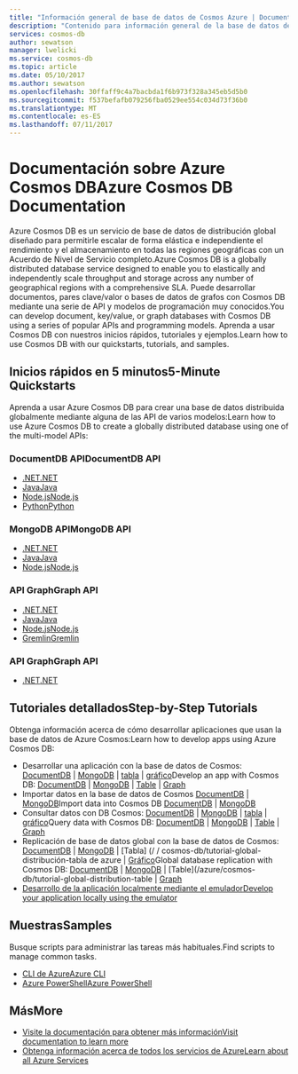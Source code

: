 ```yaml
---
title: "Información general de base de datos de Cosmos Azure | Documentos de Microsoft"
description: "Contenido para información general de la base de datos de Azure Cosmos dentro de portal de Azure de la Ayuda"
services: cosmos-db
author: sewatson
manager: lwelicki
ms.service: cosmos-db
ms.topic: article
ms.date: 05/10/2017
ms.author: sewatson
ms.openlocfilehash: 30ffaff9c4a7bacbda1f6b973f328a345eb5d5b0
ms.sourcegitcommit: f537befafb079256fba0529ee554c034d73f36b0
ms.translationtype: MT
ms.contentlocale: es-ES
ms.lasthandoff: 07/11/2017
---
```

# <a name="azure-cosmos-db-documentation"></a><span data-ttu-id="83b1a-103">Documentación sobre Azure Cosmos DB</span><span class="sxs-lookup"><span data-stu-id="83b1a-103">Azure Cosmos DB Documentation</span></span>

<span data-ttu-id="83b1a-104">Azure Cosmos DB es un servicio de base de datos de distribución global diseñado para permitirle escalar de forma elástica e independiente el rendimiento y el almacenamiento en todas las regiones geográficas con un Acuerdo de Nivel de Servicio completo.</span><span class="sxs-lookup"><span data-stu-id="83b1a-104">Azure Cosmos DB is a globally distributed database service designed to enable you to elastically and independently scale throughput and storage across any number of geographical regions with a comprehensive SLA.</span></span> <span data-ttu-id="83b1a-105">Puede desarrollar documentos, pares clave/valor o bases de datos de grafos con Cosmos DB mediante una serie de API y modelos de programación muy conocidos.</span><span class="sxs-lookup"><span data-stu-id="83b1a-105">You can develop document, key/value, or graph databases with Cosmos DB using a series of popular APIs and programming models.</span></span> <span data-ttu-id="83b1a-106">Aprenda a usar Cosmos DB con nuestros inicios rápidos, tutoriales y ejemplos.</span><span class="sxs-lookup"><span data-stu-id="83b1a-106">Learn how to use Cosmos DB with our quickstarts, tutorials, and samples.</span></span>

## <a name="5-minute-quickstarts"></a><span data-ttu-id="83b1a-107">Inicios rápidos en 5 minutos</span><span class="sxs-lookup"><span data-stu-id="83b1a-107">5-Minute Quickstarts</span></span>

<span data-ttu-id="83b1a-108">Aprenda a usar Azure Cosmos DB para crear una base de datos distribuida globalmente mediante alguna de las API de varios modelos:</span><span class="sxs-lookup"><span data-stu-id="83b1a-108">Learn how to use Azure Cosmos DB to create a globally distributed database using one of the multi-model APIs:</span></span>

### <a name="documentdb-api"></a><span data-ttu-id="83b1a-109">DocumentDB API</span><span class="sxs-lookup"><span data-stu-id="83b1a-109">DocumentDB API</span></span>

- [<span data-ttu-id="83b1a-110">.NET</span><span class="sxs-lookup"><span data-stu-id="83b1a-110">.NET</span></span>](/azure/cosmos-db/create-documentdb-dotnet)
- [<span data-ttu-id="83b1a-111">Java</span><span class="sxs-lookup"><span data-stu-id="83b1a-111">Java</span></span>](/azure/cosmos-db/create-documentdb-java)
- [<span data-ttu-id="83b1a-112">Node.js</span><span class="sxs-lookup"><span data-stu-id="83b1a-112">Node.js</span></span>](/azure/cosmos-db/create-documentdb-nodejs)
- [<span data-ttu-id="83b1a-113">Python</span><span class="sxs-lookup"><span data-stu-id="83b1a-113">Python</span></span>](/azure/cosmos-db/create-documentdb-python)

### <a name="mongodb-api"></a><span data-ttu-id="83b1a-114">MongoDB API</span><span class="sxs-lookup"><span data-stu-id="83b1a-114">MongoDB API</span></span>

- [<span data-ttu-id="83b1a-115">.NET</span><span class="sxs-lookup"><span data-stu-id="83b1a-115">.NET</span></span>](/azure/cosmos-db/create-mongodb-dotnet)
- [<span data-ttu-id="83b1a-116">Java</span><span class="sxs-lookup"><span data-stu-id="83b1a-116">Java</span></span>](/azure/cosmos-db/create-mongodb-java)
- [<span data-ttu-id="83b1a-117">Node.js</span><span class="sxs-lookup"><span data-stu-id="83b1a-117">Node.js</span></span>](/azure/cosmos-db/create-mongodb-nodejs)

### <a name="graph-api"></a><span data-ttu-id="83b1a-118">API Graph</span><span class="sxs-lookup"><span data-stu-id="83b1a-118">Graph API</span></span>

- [<span data-ttu-id="83b1a-119">.NET</span><span class="sxs-lookup"><span data-stu-id="83b1a-119">.NET</span></span>](/azure/cosmos-db/create-graph-dotnet)
- [<span data-ttu-id="83b1a-120">Java</span><span class="sxs-lookup"><span data-stu-id="83b1a-120">Java</span></span>](/azure/cosmos-db/create-graph-java)
- [<span data-ttu-id="83b1a-121">Node.js</span><span class="sxs-lookup"><span data-stu-id="83b1a-121">Node.js</span></span>](/azure/cosmos-db/create-graph-nodejs)
- [<span data-ttu-id="83b1a-122">Gremlin</span><span class="sxs-lookup"><span data-stu-id="83b1a-122">Gremlin</span></span>](/azure/cosmos-db/create-graph-gremlin-console)

### <a name="graph-api"></a><span data-ttu-id="83b1a-123">API Graph</span><span class="sxs-lookup"><span data-stu-id="83b1a-123">Graph API</span></span>

- [<span data-ttu-id="83b1a-124">.NET</span><span class="sxs-lookup"><span data-stu-id="83b1a-124">.NET</span></span>](/azure/cosmos-db/create-table-dotnet)

## <a name="step-by-step-tutorials"></a><span data-ttu-id="83b1a-125">Tutoriales detallados</span><span class="sxs-lookup"><span data-stu-id="83b1a-125">Step-by-Step Tutorials</span></span>

<span data-ttu-id="83b1a-126">Obtenga información acerca de cómo desarrollar aplicaciones que usan la base de datos de Azure Cosmos:</span><span class="sxs-lookup"><span data-stu-id="83b1a-126">Learn how to develop apps using Azure Cosmos DB:</span></span>

- <span data-ttu-id="83b1a-127">Desarrollar una aplicación con la base de datos de Cosmos: [DocumentDB](/azure/cosmos-db/tutorial-develop-documentdb-dotnet) | [MongoDB](/azure/cosmos-db/tutorial-develop-mongodb) | [tabla](/azure/cosmos-db/tutorial-develop-table-dotnet) | [gráfico](/azure/cosmos-db/tutorial-develop-graph-dotnet)</span><span class="sxs-lookup"><span data-stu-id="83b1a-127">Develop an app with Cosmos DB: [DocumentDB](/azure/cosmos-db/tutorial-develop-documentdb-dotnet) | [MongoDB](/azure/cosmos-db/tutorial-develop-mongodb) | [Table](/azure/cosmos-db/tutorial-develop-table-dotnet) | [Graph](/azure/cosmos-db/tutorial-develop-graph-dotnet)</span></span>
- <span data-ttu-id="83b1a-128">Importar datos en la base de datos de Cosmos [DocumentDB](/azure/documentdb/documentdb-import-data) | [MongoDB](/azure/documentdb/documentdb-mongodb-migrate)</span><span class="sxs-lookup"><span data-stu-id="83b1a-128">Import data into Cosmos DB [DocumentDB](/azure/documentdb/documentdb-import-data) | [MongoDB](/azure/documentdb/documentdb-mongodb-migrate)</span></span> 
- <span data-ttu-id="83b1a-129">Consultar datos con DB Cosmos: [DocumentDB](/azure/cosmos-db/tutorial-query-documentdb) | [MongoDB](/azure/cosmos-db/tutorial-query-mongodb) | [tabla](/azure/cosmos-db/tutorial-query-table) | [gráfico](/azure/cosmos-db/tutorial-query-graph)</span><span class="sxs-lookup"><span data-stu-id="83b1a-129">Query data with Cosmos DB: [DocumentDB](/azure/cosmos-db/tutorial-query-documentdb) | [MongoDB](/azure/cosmos-db/tutorial-query-mongodb) | [Table](/azure/cosmos-db/tutorial-query-table) | [Graph](/azure/cosmos-db/tutorial-query-graph)</span></span>
- <span data-ttu-id="83b1a-130">Replicación de base de datos global con la base de datos de Cosmos: [DocumentDB](/azure/cosmos-db/tutorial-global-distribution-documentdb) | [MongoDB](/azure/cosmos-db/tutorial-global-distribution-mongodb) | [Tabla] (/ / cosmos-db/tutorial-global-distribución-tabla de azure | [Gráfico](/azure/cosmos-db/tutorial-global-distribution-graph)</span><span class="sxs-lookup"><span data-stu-id="83b1a-130">Global database replication with Cosmos DB: [DocumentDB](/azure/cosmos-db/tutorial-global-distribution-documentdb) | [MongoDB](/azure/cosmos-db/tutorial-global-distribution-mongodb) | [Table](/azure/cosmos-db/tutorial-global-distribution-table | [Graph](/azure/cosmos-db/tutorial-global-distribution-graph)</span></span>
- [<span data-ttu-id="83b1a-131">Desarrollo de la aplicación localmente mediante el emulador</span><span class="sxs-lookup"><span data-stu-id="83b1a-131">Develop your application locally using the emulator</span></span>](/azure/documentdb/documentdb-nosql-local-emulator)

## <a name="samples"></a><span data-ttu-id="83b1a-132">Muestras</span><span class="sxs-lookup"><span data-stu-id="83b1a-132">Samples</span></span>

<span data-ttu-id="83b1a-133">Busque scripts para administrar las tareas más habituales.</span><span class="sxs-lookup"><span data-stu-id="83b1a-133">Find scripts to manage common tasks.</span></span>

- [<span data-ttu-id="83b1a-134">CLI de Azure</span><span class="sxs-lookup"><span data-stu-id="83b1a-134">Azure CLI</span></span>](/azure/cosmos-db/cli-samples)
- [<span data-ttu-id="83b1a-135">Azure PowerShell</span><span class="sxs-lookup"><span data-stu-id="83b1a-135">Azure PowerShell</span></span>](/azure/cosmos-db/powershell-samples)

## <a name="more"></a><span data-ttu-id="83b1a-136">Más</span><span class="sxs-lookup"><span data-stu-id="83b1a-136">More</span></span>

- [<span data-ttu-id="83b1a-137">Visite la documentación para obtener más información</span><span class="sxs-lookup"><span data-stu-id="83b1a-137">Visit documentation to learn more</span></span>](/azure/cosmos-db/index)
- [<span data-ttu-id="83b1a-138">Obtenga información acerca de todos los servicios de Azure</span><span class="sxs-lookup"><span data-stu-id="83b1a-138">Learn about all Azure Services</span></span>](https://aka.ms/j3wr7y)